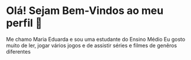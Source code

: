  # Olá! Sejam Bem-Vindos ao meu perfil 👾


 
 Me chamo Maria Eduarda e sou uma estudante do Ensino Médio
 Eu gosto muito de ler, jogar vários jogos e de assistir séries e filmes de genêros diferentes
 

